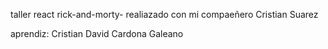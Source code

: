 taller react rick-and-morty-   realiazado con mi compaeñero Cristian  Suarez

aprendiz: Cristian David Cardona Galeano
